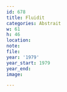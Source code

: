 ```yaml
---
id: 678
title: Fluidit
categories: Abstrait
w: 61
h: 46
location:
note:
file:
year: '1979'
year_start: 1979
year_end:
image:

---
```

